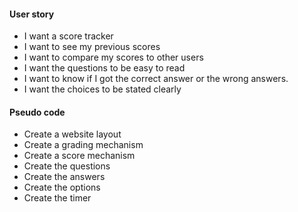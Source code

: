 #### **User story**
- I want a score tracker
- I want to see my previous scores
- I want to compare my scores to other users
- I want the questions to be easy to read
- I want to know if I got the correct answer or the wrong answers.
- I want the choices to be stated clearly

#### **Pseudo code**
- Create a website layout 
- Create a grading mechanism
- Create a score mechanism
- Create the questions
- Create the answers
- Create the options
- Create the timer
